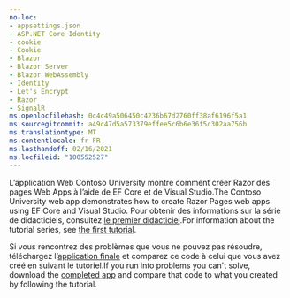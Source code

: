 ```yaml
---
no-loc:
- appsettings.json
- ASP.NET Core Identity
- cookie
- Cookie
- Blazor
- Blazor Server
- Blazor WebAssembly
- Identity
- Let's Encrypt
- Razor
- SignalR
ms.openlocfilehash: 0c4c49a506450c4236b67d2760ff38af6196f5a1
ms.sourcegitcommit: a49c47d5a573379effee5c6b6e36f5c302aa756b
ms.translationtype: MT
ms.contentlocale: fr-FR
ms.lasthandoff: 02/16/2021
ms.locfileid: "100552527"
---
```

<span data-ttu-id="bcecd-101">L’application Web Contoso University montre comment créer Razor des pages Web Apps à l’aide de EF Core et de Visual Studio.</span><span class="sxs-lookup"><span data-stu-id="bcecd-101">The Contoso University web app demonstrates how to create Razor Pages web apps using EF Core and Visual Studio.</span></span> <span data-ttu-id="bcecd-102">Pour obtenir des informations sur la série de didacticiels, consultez [le premier didacticiel](xref:data/ef-rp/intro).</span><span class="sxs-lookup"><span data-stu-id="bcecd-102">For information about the tutorial series, see [the first tutorial](xref:data/ef-rp/intro).</span></span>

<span data-ttu-id="bcecd-103">Si vous rencontrez des problèmes que vous ne pouvez pas résoudre, téléchargez l’[application finale](https://github.com/dotnet/AspNetCore.Docs/tree/master/aspnetcore/data/ef-rp/intro/samples) et comparez ce code à celui que vous avez créé en suivant le tutoriel.</span><span class="sxs-lookup"><span data-stu-id="bcecd-103">If you run into problems you can't solve, download the [completed app](https://github.com/dotnet/AspNetCore.Docs/tree/master/aspnetcore/data/ef-rp/intro/samples) and compare that code to what you created by following the tutorial.</span></span>
